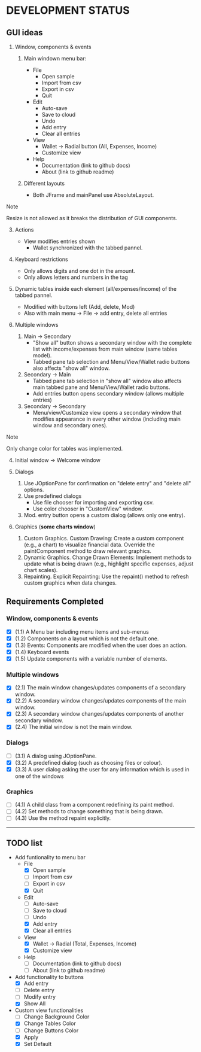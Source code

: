 # DEVELOPMENT STATUS

## GUI ideas
1. Window, components & events
   1. Main windown menu bar:
      - File
        - Open sample
        - Import from csv
        - Export in csv
        - Quit
      - Edit
        - Auto-save
        - Save to cloud
        - Undo
        - Add entry
        - Clear all entries
      - View
        - Wallet -> Radial button (All, Expenses, Income)
        - Customize view
      - Help
        - Documentation (link to github docs)
        - About (link to github readme)
  
   2. Different layouts
      - Both JFrame and mainPanel use AbsoluteLayout.

> [!NOTE]
> Resize is not allowed as it breaks the distribution of GUI components.

   3. Actions
      - View modifies entries shown
        - Wallet synchronized with the tabbed pannel.
    
   4. Keyboard restrictions
      - Only allows digits and one dot in the amount.
      - Only allows letters and numbers in the tag
  
   5. Dynamic tables inside each element (all/expenses/income) of the tabbed pannel.
      - Modified with buttons left (Add, delete, Mod)
      - Also with main menu -> File -> add entry, delete all entries 

1. Multiple windows
   1. Main -> Secondary
      - "Show all" button shows a secondary window with the complete list with income/expenses from main window (same tables model).
      - Tabbed pane tab selection and Menu/View/Wallet radio buttons also affects "show all" window.
   2. Secondary -> Main
      - Tabbed pane tab selection in "show all" window also affects main tabbed pane and Menu/View/Wallet radio buttons.
      - Add entries button opens secondary window (allows multiple entries)
   3. Secondary -> Secondary
      - Menu/view/Customize view opens a secondary window that modifies appearance in every other window (including main window and secondary ones).

> [!NOTE]
> Only change color for tables was implemented.

   4. Initial window -> Welcome window


3. Dialogs
   1. Use JOptionPane for confirmation on "delete entry" and "delete all" options.
   2. Use predefined dialogs
      - Use file chooser for importing and exporting csv.
      - Use color chooser in "CustomView" window.
   3. Mod. entry button opens a custom dialog (allows only one entry).


4. Graphics (**some charts window**)
   1. Custom Graphics. Custom Drawing:
      Create a custom component (e.g., a chart) to visualize financial data.
      Override the paintComponent method to draw relevant graphics.
   2. Dynamic Graphics. Change Drawn Elements:
      Implement methods to update what is being drawn (e.g., highlight specific expenses, adjust chart scales).
   3. Repainting. Explicit Repainting:
      Use the repaint() method to refresh custom graphics when data changes.

## Requirements Completed

### Window, components & events
- [x] (1.1) A Menu bar including menu items and sub-menus
- [x] (1.2) Components on a layout which is not the default one.
- [x] (1.3) Events: Components are modified when the user does an action.
- [x] (1.4) Keyboard events
- [x] (1.5) Update components with a variable number of elements.

### Multiple windows
- [x] (2.1) The main window changes/updates components of a secondary window.
- [x] (2.2) A secondary window changes/updates components of the main window.
- [x] (2.3) A secondary window changes/updates components of another secondary window.
- [x] (2.4) The initial window is not the main window.

### Dialogs
- [ ] (3.1) A dialog using JOptionPane.
- [x] (3.2) A predefined dialog (such as choosing files or colour).
- [x] (3.3) A user dialog asking the user for any information which is used in one of the 
windows

### Graphics
- [ ] (4.1) A child class from a component redefining its paint method.
- [ ] (4.2) Set methods to change something that is being drawn.
- [ ] (4.3) Use the method repaint explicitly.

--- 

## TODO list

- Add funtionality to menu bar
  - File
    - [x] Open sample
    - [ ] Import from csv
    - [ ] Export in csv
    - [x] Quit
  - Edit
    - [ ] Auto-save
    - [ ] Save to cloud
    - [ ] Undo
    - [x] Add entry
    - [x] Clear all entries
  - View
    - [x] Wallet -> Radial (Total, Expenses, Income)
    - [x] Customize view
  - Help
    - [ ] Documentation (link to github docs)
    - [ ] About (link to github readme)
  
- Add functionality to buttons
  - [x] Add entry
  - [ ] Delete entry
  - [ ] Modify entry
  - [x] Show All

- Custom view functionalities
  - [ ] Change Background Color
  - [x] Change Tables Color
  - [ ] Change Buttons Color
  - [x] Apply
  - [x] Set Default